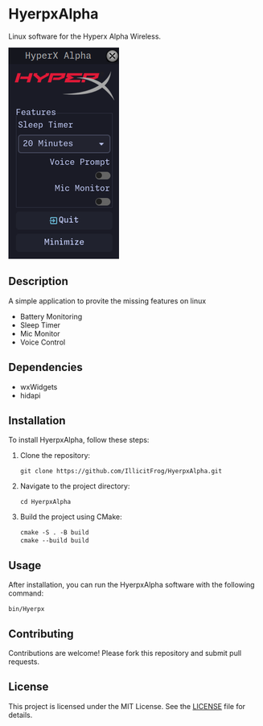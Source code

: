 # HyerpxAlpha

Linux software for the Hyperx Alpha Wireless.

![HyerpxAlpha](assets/Hyperx.png)

## Description

A simple application to provite the missing features on linux

- Battery Monitoring
- Sleep Timer
- Mic Monitor
- Voice Control

## Dependencies

- wxWidgets
- hidapi

## Installation

To install HyerpxAlpha, follow these steps:

1. Clone the repository:
   ```
   git clone https://github.com/IllicitFrog/HyerpxAlpha.git
   ```
2. Navigate to the project directory:
   ```
   cd HyerpxAlpha
   ```
3. Build the project using CMake:

   ```
   cmake -S . -B build
   cmake --build build
   ```

## Usage

After installation, you can run the HyerpxAlpha software with the following command:

```
bin/Hyerpx
```

## Contributing

Contributions are welcome! Please fork this repository and submit pull requests.

## License

This project is licensed under the MIT License. See the [LICENSE](LICENSE) file for details.
